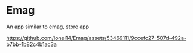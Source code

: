 # Emag
 An app similar to emag, store app

https://github.com/Ionel14/Emag/assets/53469111/9ccefc27-507d-492a-b7bb-1b82c4b1ac3a
